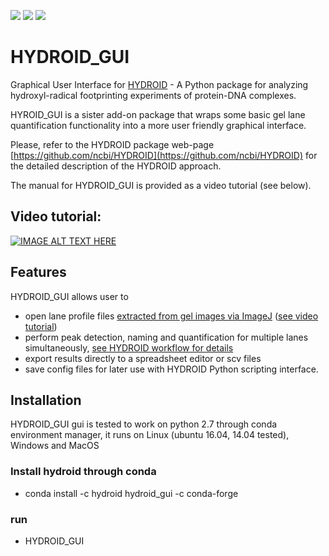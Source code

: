 [![](https://anaconda.org/hydroid/hydroid_gui/badges/version.svg)](https://anaconda.org/hydroid/hydroid_gui)
[![](https://anaconda.org/hydroid/hydroid_gui/badges/platforms.svg)](https://anaconda.org/hydroid/hydroid_gui)
[![](https://anaconda.org/hydroid/hydroid_gui/badges/installer/conda.svg)](https://anaconda.org/hydroid/hydroid_gui)

# HYDROID_GUI
Graphical User Interface for [HYDROID](https://github.com/ncbi/HYDROID) - A Python package for analyzing hydroxyl-radical footprinting experiments of protein-DNA complexes.

HYROID_GUI is a sister add-on package that wraps some basic gel lane quantification functionality into a more user friendly graphical interface.

Please, refer to the HYDROID package web-page [https://github.com/ncbi/HYDROID](https://github.com/ncbi/HYDROID) for the detailed description of the HYDROID approach.

The manual for HYDROID_GUI is provided as a video tutorial (see below).

## Video tutorial:
[![IMAGE ALT TEXT HERE](http://img.youtube.com/vi/yQGMtqKzzbA/0.jpg)](https://youtu.be/yQGMtqKzzbA)

## Features
HYDROID_GUI allows user to 
- open lane profile files [extracted from gel images via ImageJ](https://github.com/ncbi/HYDROID/blob/master/examples/example1/exp_s1_extract_lp.md) ([see video tutorial](https://youtu.be/7UCb0IkXL2g))
- perform peak detection, naming and quantification for multiple lanes simultaneously, [see HYDROID workflow for details](https://github.com/ncbi/HYDROID/blob/master/docs/INDEX.md)
- export results directly to a spreadsheet editor or scv files
- save config files for later use with HYDROID Python scripting interface.

## Installation
HYDROID_GUI gui is tested to work on python 2.7 through conda environment manager, it runs on Linux (ubuntu 16.04, 14.04 tested), Windows and MacOS
### Install hydroid through conda
- conda install -c hydroid hydroid_gui -c conda-forge
### run 
- HYDROID_GUI



